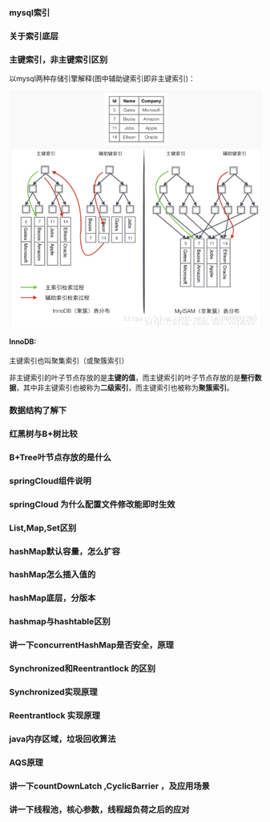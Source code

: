 ### mysql索引

### 关于索引底层

### 主键索引，非主键索引区别

以mysql两种存储引擎解释(图中辅助键索引即非主键索引)：



 ![img](https://github.com/Bennett-Q/staticRepo/blob/master/images/mysql%E7%B4%A2%E5%BC%95%E5%AE%9E%E7%8E%B0.png?raw=true) 

  

#### InnoDB:

主键索引也叫聚集索引（或聚簇索引）

 非主键索引的叶子节点存放的是**主键的值**，而主键索引的叶子节点存放的是**整行数据**，其中非主键索引也被称为**二级索引**，而主键索引也被称为**聚簇索引**。



### 数据结构了解下

### 红黑树与B+树比较

###  B+Tree叶节点存放的是什么



### springCloud组件说明

### springCloud 为什么配置文件修改能即时生效

### List,Map,Set区别

### hashMap默认容量，怎么扩容

### hashMap怎么插入值的

### hashMap底层，分版本

### hashmap与hashtable区别

### 讲一下concurrentHashMap是否安全，原理



### Synchronized和Reentrantlock 的区别

### Synchronized实现原理

### Reentrantlock 实现原理



### java内存区域，垃圾回收算法

### AQS原理

### 讲一下countDownLatch ,CyclicBarrier ，及应用场景 

### 讲一下线程池，核心参数，线程超负荷之后的应对